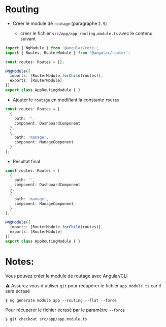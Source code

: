 # Routing

* Créer le module de `routage` (paragraphe `2.9`)

   - créer le fichier `src/app/app-routing.module.ts` avec le contenu suivant

```typescript
import { NgModule } from '@angular/core';
import { Routes, RouterModule } from '@angular/router';

const routes: Routes = [];

@NgModule({
  imports: [RouterModule.forChild(routes)],
  exports: [RouterModule]
})
export class AppRoutingModule { }

```

* Ajouter le `routage` en modifiant la constante `routes`

```typescript
const routes: Routes = [
  {
    path: '',
    component: DashboardComponent
  },
  {
    path: 'manage',
    component: ManageComponent
  }
];
```

* Résultat final

```typescript
const routes: Routes = [
  {
    path: '',
    component: DashboardComponent
  },
  {
    path: 'manage',
    component: ManageComponent
  }
];

@NgModule({
  imports: [RouterModule.forChild(routes)],
  exports: [RouterModule]
})
export class AppRoutingModule { }
```

# Notes:

Vous pouvez créer le module de routage avec Angular/CLI

:warning: Assurez vous d'utiliser `git` pour récupérer le fichier `app.module.ts` car il sera écrasé

```
$ ng generate module app --routing --flat --force
```

Pour récuperer le fichier écrasé par le paramètre `--force`

```
$ git checkout src/app/app.module.ts
```
